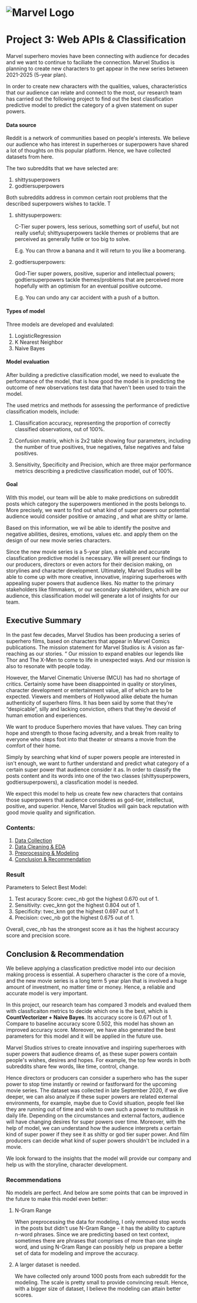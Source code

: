 # ![Marvel Logo](https://www.regmovies.com/static/dam/jcr:5914096c-fc7c-4fda-ace5-f46c1744faa7/MARVEL-title_Small.jpg)


# Project 3: Web APIs & Classification


Marvel superhero movies have been connecting with audience for decades and we want to continue to faciliate the connection. Marvel Studios is planning to create new characters to get appear in the new series between 2021-2025 (5-year plan).

In order to create new characters with the qualities, values, characteristics that our audience can relate and connect to the most, our research team has carried out the following project to find out the best classfication predictive model to predict the category of a given statement on super powers.

#### Data source

Reddit is a network of communities based on people's interests. We believe our audience who has interest in superheroes or superpowers have shared a lot of thoughts on this popular platform. Hence, we have collected datasets from here.

The two subreddits that we have selected are:

1. shittysuperpowers
2. godtiersuperpowers

Both subreddits address in common certain root problems that the described superpowers wishes to tackle. T

1. shittysuperpowers:

    C-Tier super powers, less serious, something sort of useful, but not really useful; shittysuperpowers tackle themes or problems that are perceived as generally futile or too big to solve.

    E.g. You can throw a banana and it will return to you like a boomerang.


2. godtiersuperpowers:

    God-Tier super powers, positive, superior and intellectual powers; godtiersuperpowers tackle themes/problems that are perceived more hopefully with an optimism for an eventual positive outcome.

    E.g. You can undo any car accident with a push of a button.

#### Types of model

Three models are developed and evalulated:

1. LogisticRegression
2. K Nearest Neighbor
3. Naive Bayes

#### Model evaluation

After building a predictive classification model, we need to evaluate the performance of the model, that is how good the model is in predicting the outcome of new observations test data that haven't been used to train the model.

The used metrics and methods for assessing the performance of predictive classification models, include:

1. Classification accuracy, representing the proportion of correctly classified observations, out of 100%.


2. Confusion matrix, which is 2x2 table showing four parameters, including the number of true positives, true negatives, false negatives and false positives.


3. Sensitivity, Specificity and Precision, which are three major performance metrics describing a predictive classification model, out of 100%.

#### Goal

With this model, our team will be able to make predictions on subreddit posts which category the superpowers mentioned in the posts belongs to. More precisely, we want to find out what kind of super powers our potential audience would consider positive or amazing , and what are shitty or lame.

Based on this information, we wil be able to identify the positve and negative abilities, desires, emotions, values etc. and apply them on the design of our new movie series characters.

Since the new movie series is a 5-year plan, a reliable and accurate classfication predictive model is necessary. We will present our findings to our producers, directors or even actors for their decision making, on storylines and character development. Ultimately, Marvel Studios will be able to come up with more creative, innovative, inspiring superheroes with appealing super powers that audience likes. No matter to the primary stakeholders like filmmakers, or our secondary skateholders, which are our audience, this classification model will generate a lot of insights for our team.


##  Executive Summary

In the past few decades, Marvel Studios has been producing a series of superhero films, based on characters that appear in Marvel Comics publications. The mission statement for Marvel Studios is: A vision as far-reaching as our stories. “ Our mission to expand enables our legends like Thor and The X-Men to come to life in unexpected ways. And our mission is also to resonate with people today.

However, the Marvel Cinematic Universe (MCU) has had no shortage of critics. Certainly some have been disappointed in quality or storylines, character development or entertainment value, all of which are to be expected. Viewers and members of Hollywood alike debate the human authenticity of superhero films. It has been said by some that they’re “despicable”, silly and lacking conviction, others that they’re devoid of human emotion and experiences.

We want to produce Superhero movies that have values. They can bring hope and strength to those facing adversity, and a break from reality to everyone who steps foot into that theater or streams a movie from the comfort of their home.

Simply by searching what kind of super powers people are interested in isn't enough, we want to further understand and predict what category of a certain super power that audience consider it as. In order to classify the posts content and its words into one of the two classes (shittysuperpowers, godtiersuperpowers), a classfication model is needed.

We expect this model to help us create few new characters that contains those superpowers that audience consideres as god-tier, intellectual, positive, and superior. Hence, Marvel Studios will gain back reputation with good movie quality and signification.  

### Contents:
1. [Data Collection](#Data-Collection)
2. [Data Cleaning & EDA](#Data-Cleaning-&-EDA)
3. [Preprocessing & Modeling](#Preprocessing-&-Modeling)
4. [Conclusion & Recommendation](#Conclusion-&-Recommendation)



### Result

Parameters to Select Best Model:

1. Test acuracy Score: cvec_nb got the highest 0.670 out of 1.
2. Sensitivity: cvec_knn got the highest 0.804 out of 1.
3. Specificity: tvec_knn got the highest 0.697 out of 1.
4. Precision: cvec_nb got the highest 0.675 out of 1.

Overall, cvec_nb has the strongest score as it has the highest accuracy score and precision score.


## Conclusion & Recommendation

We believe applying a classfication predictive model into our decision making process is essential. A superhero character is the core of a movie, and the new movie series is a long term 5 year plan that is involved a huge amount of investment, no matter time or money. Hence, a reliable and accurate model is very important.

In this project, our research team has compared 3 models and evalued them with classficaiton metrics to decide which one is the best, which is **CountVectorizer + Naive Bayes**. Its accuracy score is 0.671 out of 1. Compare to baseline accuracy score 0.502, this model has shown an improved accuracy score. Moreover, we have also generated the best parameters for this model and it will be applied in the future use.

Marvel Studios strives to create innovative and inspiring superheroes with super powers that audience dreams of, as these super powers contain people's wishes, desires and hopes. For example, the top few words in both subreddits share few words, like time, control, change.

Hence directors or producers can consider a superhero who has the super power to stop time instantly or rewind or fastforward for the upcoming movie series. The dataset was collected in late September 2020, if we dive deeper, we can also analyze if these super powers are related external environments, for example, maybe due to Covid situation, people feel like they are running out of time and wish to own such a power to multitask in daily life. Depending on the circumstances and external factors, audience will have changing desires for super powers over time. Moreover, with the help of model, we can understand how the audience interprets a certain kind of super power if they see it as shitty or god tier super power. And film producers can decide what kind of super powers shouldn't be included in a movie.

We look forward to the insights that the model will provide our company and help us with the storyline, character development.

### Recommendations

No models are perfect. And below are some points that can be improved in the future to make this model even better:

1. N-Gram Range

    When preprocessing the data for modeling, I only removed stop words in the posts but didn't use N-Gram Range - it has the ability to capture n-word phrases. Since we are predicting based on text context, sometimes there are phrases that comprises of more than one single word, and using N-Gram Range can possibly help us prepare a better set of data for modeling and improve the accuracy.

2. A larger dataset is needed.

    We have collected only around 1000 posts from each subreddit for the modeling. The scale is pretty small to provide convincing result. Hence, with a bigger size of dataset, I believe the modeling can attain better scores.
